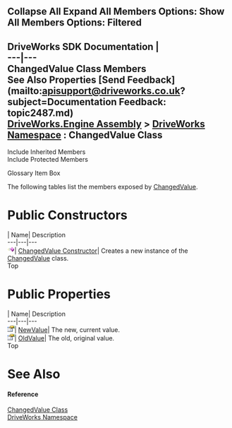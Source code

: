 Collapse All Expand All Members Options: Show All  Members Options: Filtered   
---  
DriveWorks SDK Documentation  |   
---|---  
ChangedValue<T> Class Members   
See Also Properties [Send Feedback](mailto:apisupport@driveworks.co.uk?subject=Documentation Feedback: topic2487.md)  
[DriveWorks.Engine Assembly](topic2156.md) > [DriveWorks Namespace](topic2159.md) : ChangedValue<T> Class  
---  
  
Include Inherited Members    
Include Protected Members  


Glossary Item Box

The following tables list the members exposed by [ChangedValue<T>](topic2487.md).

# Public Constructors

| Name| Description  
---|---|---  
![Public Constructor](dotnetimages/publicConstructor.gif)| [ChangedValue<T> Constructor](topic2493.md)| Creates a new instance of the [ChangedValue<T>](topic2487.md) class.   
Top

# Public Properties

| Name| Description  
---|---|---  
![Public Property](dotnetimages/publicProperty.gif)| [NewValue](topic2494.md)| The new, current value.   
![Public Property](dotnetimages/publicProperty.gif)| [OldValue](topic2495.md)| The old, original value.   
Top

# See Also

#### Reference

[ChangedValue<T> Class](topic2487.md)   
[DriveWorks Namespace](topic2159.md)


